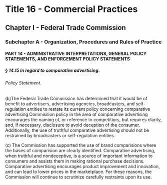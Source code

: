 
# Title 16 - Commercial Practices
## Chapter I - Federal Trade Commission
### Subchapter A - Organization, Procedures and Rules of Practice
#### PART 14 - ADMINISTRATIVE INTERPRETATIONS, GENERAL POLICY STATEMENTS, AND ENFORCEMENT POLICY STATEMENTS
##### § 14.15 In regard to comparative advertising.
###### Policy Statement.

(b)The Federal Trade Commission has determined that it would be of benefit to advertisers, advertising agencies, broadcasters, and self-regulation entities to restate its current policy concerning comparative advertising.Commission policy in the area of comparative advertising encourages the naming of, or reference to competitiors, but requires clarity, and, if necessary, disclosure to avoid deception of the consumer. Additionally, the use of truthful comparative advertising should not be restrained by broadcasters or self-regulation entities.

(c) The Commission has supported the use of brand comparisions where the bases of comparision are clearly identified. Comparative advertising, when truthful and nondeceptive, is a source of important information to consumers and assists them in making rational purchase decisions. Comparative advertising encourages product improvement and innovation, and can lead to lower prices in the marketplace. For these reasons, the Commission will continue to scrutinize carefully restraints upon its use.
